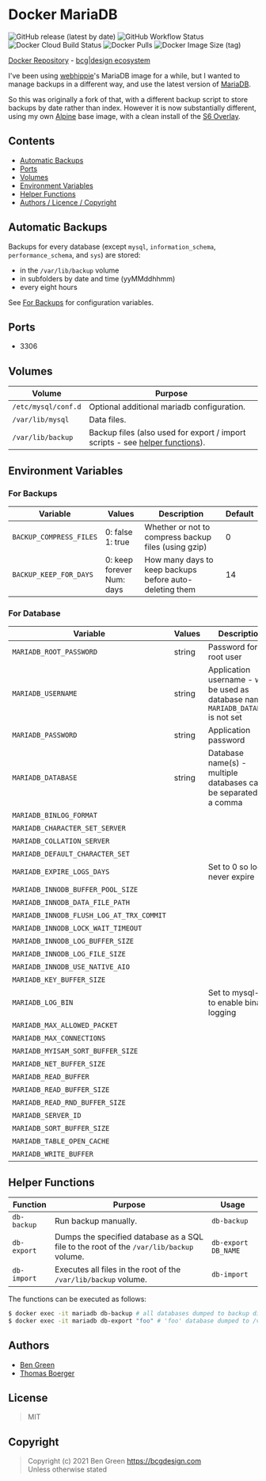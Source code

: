 # Docker MariaDB

![GitHub release (latest by date)](https://img.shields.io/github/v/release/bencgreen/docker-mariadb) ![GitHub Workflow Status](https://img.shields.io/github/workflow/status/bencgreen/docker-mariadb/build?label=github) ![Docker Cloud Build Status](https://img.shields.io/docker/cloud/build/bcgdesign/mariadb?label=docker) ![Docker Pulls](https://img.shields.io/docker/pulls/bcgdesign/mariadb?label=pulls) ![Docker Image Size (tag)](https://img.shields.io/docker/image-size/bcgdesign/mariadb/latest?label=size)

[Docker Repository](https://hub.docker.com/r/bcgdesign/mariadb) - [bcg|design ecosystem](https://github.com/bencgreen/docker)

I've been using [webhippie](https://github.com/dockhippie/mariadb)'s MariaDB image for a while, but I wanted to manage backups in a different way, and use the latest version of [MariaDB](https://mariadb.org/).

So this was originally a fork of that, with a different backup script to store backups by date rather than index.  However it is now substantially different, using my own [Alpine](https://hub.docker.com/r/bcgdesign/alpine-s6) base image, with a clean install of the [S6 Overlay](https://github.com/just-containers/s6-overlay).

## Contents

* [Automatic Backups](#automatic-backups)
* [Ports](#ports)
* [Volumes](#volumes)
* [Environment Variables](#environment-variables)
* [Helper Functions](#helper-functions)
* [Authors / Licence / Copyright](#authors)

## Automatic Backups

Backups for every database (except `mysql`, `information_schema`, `performance_schema`, and `sys`) are stored:

* in the `/var/lib/backup` volume
* in subfolders by date and time (yyMMddhhmm)
* every eight hours

See [For Backups](#for-backups) for configuration variables.

## Ports

* 3306

## Volumes

| Volume              | Purpose                                                                                           |
| ------------------- | ------------------------------------------------------------------------------------------------- |
| `/etc/mysql/conf.d` | Optional additional mariadb configuration.                                                        |
| `/var/lib/mysql`    | Data files.                                                                                       |
| `/var/lib/backup`   | Backup files (also used for export / import scripts - see [helper functions](#helper-functions)). |

## Environment Variables

### For Backups

| Variable                | Values                       | Description                                             | Default |
| ----------------------- | ---------------------------- | ------------------------------------------------------- | ------- |
| `BACKUP_COMPRESS_FILES` | 0: false<br>1: true          | Whether or not to compress backup files (using gzip)    | 0       |
| `BACKUP_KEEP_FOR_DAYS`  | 0: keep forever<br>Num: days | How many days to keep backups before auto-deleting them | 14      |

### For Database

| Variable                                    | Values                                | Description                                                                           | Default                                     |
| ------------------------------------------- | ------------------------------------- | ------------------------------------------------------------------------------------- | ------------------------------------------- |
| `MARIADB_ROOT_PASSWORD`                     | string                                | Password for root user                                                                | *None* - **required**                       |
| `MARIADB_USERNAME`                          | string                                | Application username - will be used as database name if `MARIADB_DATABASE` is not set | *None* - recommended                        |
| `MARIADB_PASSWORD`                          | string                                | Application password                                                                  | *None* - required if username is defined    |
| `MARIADB_DATABASE`                          | string                                | Database name(s) - multiple databases can be separated by a comma                     | *None*                                      |
| `MARIADB_BINLOG_FORMAT`                     |                                       |                                                                                       | mixed                                       |
| `MARIADB_CHARACTER_SET_SERVER`              |                                       |                                                                                       | utf8                                        |
| `MARIADB_COLLATION_SERVER`                  |                                       |                                                                                       | utf8_general_ci                             |
| `MARIADB_DEFAULT_CHARACTER_SET`             |                                       |                                                                                       | utf8                                        |
| `MARIADB_EXPIRE_LOGS_DAYS`                  |                                       | Set to 0 so logs never expire                                                         | 28                                          |
| `MARIADB_INNODB_BUFFER_POOL_SIZE`           |                                       |                                                                                       | 16M                                         |
| `MARIADB_INNODB_DATA_FILE_PATH`             |                                       |                                                                                       | ibdata1:10M:autoextend                      |
| `MARIADB_INNODB_FLUSH_LOG_AT_TRX_COMMIT`    |                                       |                                                                                       | 1                                           |
| `MARIADB_INNODB_LOCK_WAIT_TIMEOUT`          |                                       |                                                                                       | 50                                          |
| `MARIADB_INNODB_LOG_BUFFER_SIZE`            |                                       |                                                                                       | 8M                                          |
| `MARIADB_INNODB_LOG_FILE_SIZE`              |                                       |                                                                                       | 5M                                          |
| `MARIADB_INNODB_USE_NATIVE_AIO`             |                                       |                                                                                       | 1                                           |
| `MARIADB_KEY_BUFFER_SIZE`                   |                                       |                                                                                       | 16M                                         |
| `MARIADB_LOG_BIN`                           |                                       | Set to mysql-bin to enable binary logging                                             | 0                                           |
| `MARIADB_MAX_ALLOWED_PACKET`                |                                       |                                                                                       | 16M                                         |
| `MARIADB_MAX_CONNECTIONS`                   |                                       |                                                                                       | 151                                         |
| `MARIADB_MYISAM_SORT_BUFFER_SIZE`           |                                       |                                                                                       | 8M                                          |
| `MARIADB_NET_BUFFER_SIZE`                   |                                       |                                                                                       | 8K                                          |
| `MARIADB_READ_BUFFER`                       |                                       |                                                                                       | 2M                                          |
| `MARIADB_READ_BUFFER_SIZE`                  |                                       |                                                                                       | 256K                                        |
| `MARIADB_READ_RND_BUFFER_SIZE`              |                                       |                                                                                       | 512K                                        |
| `MARIADB_SERVER_ID`                         |                                       |                                                                                       | 1                                           |
| `MARIADB_SORT_BUFFER_SIZE`                  |                                       |                                                                                       | 512K                                        |
| `MARIADB_TABLE_OPEN_CACHE`                  |                                       |                                                                                       | 64                                          |
| `MARIADB_WRITE_BUFFER`                      |                                       |                                                                                       | 2M                                          |

## Helper Functions

| Function    | Purpose                                                                                 | Usage               |
| ----------- | --------------------------------------------------------------------------------------- | ------------------- |
| `db-backup` | Run backup manually.                                                                    | `db-backup`         |
| `db-export` | Dumps the specified database as a SQL file to the root of the `/var/lib/backup` volume. | `db-export DB_NAME` |
| `db-import` | Executes all files in the root of the `/var/lib/backup` volume.                         | `db-import`         |

The functions can be executed as follows:

```bash
$ docker exec -it mariadb db-backup # all databases dumped to backup directory
$ docker exec -it mariadb db-export "foo" # 'foo' database dumped to /var/lib/backup/foo.sql
```

## Authors

* [Ben Green](https://github.com/bencgreen)
* [Thomas Boerger](https://github.com/tboerger)

## License

> MIT

## Copyright

> Copyright (c) 2021 Ben Green <https://bcgdesign.com>  
> Unless otherwise stated
